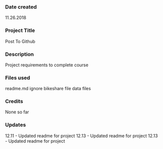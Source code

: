 ### Date created
11.26.2018

### Project Title
Post To Github

### Description
Project requirements to complete course

### Files used
readme.md
ignore
bikeshare file
data files

### Credits
None so far

### Updates
12.11 - Updated readme for project
12.13 - Updated readme for project
12.13 - Updated readme for project

